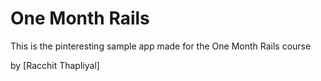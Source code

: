 # One Month Rails

This is the pinteresting sample app made for the One Month Rails course

by [Racchit Thapliyal]